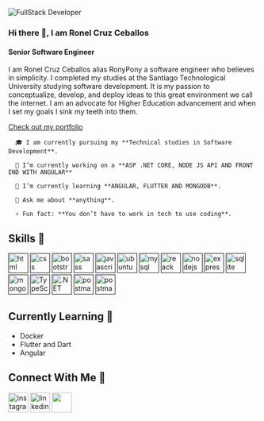![FullStack Developer](https://biz4solutions.com/wp-content/uploads/2019/09/ios-application-development-banner-mobile.jpg)

### Hi there 👋, I am Ronel Cruz Ceballos
#### Senior Software Engineer

I am Ronel Cruz Ceballos alias RonyPony a software engineer who believes in simplicity. I completed my studies at the Santiago Technological University studying software development. It is my passion to conceptualize, develop, and deploy ideas to this great environment we call the internet. I am an advocate for Higher Education advancement and when I set my goals I sink my teeth into them.

[Check out my portfolio](#)

        
      🎓 I am currently pursuing my **Technical studies in Software Development**.
        
      🔭 I’m currently working on a **ASP .NET CORE, NODE JS API AND FRONT END WITH ANGULAR**
        
      🌱 I’m currently learning **ANGULAR, FLUTTER AND MONGODB**.
        
      💬 Ask me about **anything**.
        
      ⚡ Fun fact: **You don’t have to work in tech to use coding**. 

## Skills 🚀

[<img src='https://img.shields.io/badge/FLUTTER-white?style=for-the-badge&logo=flutter&logoColor=blue' alt='html' height='40'>]() [<img src='https://img.shields.io/badge/FIGMA-black?style=for-the-badge&logo=figma&logoColor=pink' alt='css' height='40'>]() [<img src='https://img.shields.io/badge/FIREBASE-grey?style=for-the-badge&logo=firebase&logoColor=yellow' alt='bootstrap' height='40'>]() [<img src='https://img.shields.io/badge/HTML-white?style=for-the-badge&logo=html5&logoColor=blue' alt='sass' height='40'>]() [<img src='https://img.shields.io/badge/JavaScript-F7DF1E?style=for-the-badge&logo=javascript&logoColor=black' alt='javascript' height='40'>]() [<img src='https://img.shields.io/badge/Markdown-000000?style=for-the-badge&logo=markdown&logoColor=white' alt='ubuntu' height='40'>]() [<img src='https://img.shields.io/badge/MySQL-00000F?style=for-the-badge&logo=mysql&logoColor=white' alt='mysql' height='40'>]() [<img src='https://img.shields.io/badge/php-blue?style=for-the-badge&logo=php&logoColor=purple' alt='reack' height='40'>]() [<img src='https://img.shields.io/badge/visual%20basic-red?style=for-the-badge&logo=visualbasic&logoColor=black' alt='nodejs' height='40'>]() [<img src='https://img.shields.io/badge/mariadb-yellow?style=for-the-badge&logo=mariadb&logoColor=black' alt='express' height='40'>]() [<img src='https://img.shields.io/badge/SQLite-07405E?style=for-the-badge&logo=sqlite&logoColor=white' alt='sqlite' height='40'>]() [<img src='https://img.shields.io/badge/angular-white?style=for-the-badge&logo=angular&logoColor=red' alt='mongodb' height='40'>]() [<img src='https://img.shields.io/badge/TypeScript-007ACC?style=for-the-badge&logo=typescript&logoColor=white' alt='TypeScript' height='40'>]() [<img src='https://img.shields.io/badge/.NET-5C2D91?style=for-the-badge&logo=.net&logoColor=white' alt='.NET' height='40'>]()
[<img src='https://img.shields.io/badge/postman-white?style=for-the-badge&logo=postman&logoColor=orange' height='40' alt='postman'>]()
[<img src='https://img.shields.io/badge/git-grey?style=for-the-badge&logo=git&logoColor=orange' height='40' alt='postman'>]()


## Currently Learning 📖
- Docker
- Flutter and Dart
- Angular

## Connect With Me 📱

[<img src='https://img.shields.io/badge/Instagram-E4405F?style=for-the-badge&logo=instagram&logoColor=white' alt='instagram' height='40'>](https://www.instagram.com/rony.tuquizz/) [<img src='https://img.shields.io/badge/LinkedIn-0077B5?style=for-the-badge&logo=linkedin&logoColor=white' alt='linkedin' height='40'>](https://www.linkedin.com/in/ronelc/) 
[<img src='https://img.shields.io/badge/whatsapp-green?style=for-the-badge&logo=whatsapp&logoColor=white' alt='' height='40'>](https://wa.me/8097162373?text=Hello%20Ronel%2C%20I%20am%20coming%20from%20your%20github%20page)

